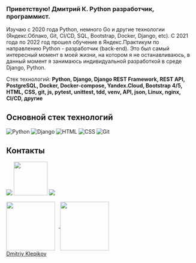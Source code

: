 ### Приветствую! Дмитрий К. Python разработчик, программист.
Изучаю с 2020 года Python, немного Go и другие технологии (Яндекс.Облако, Git, CI/CD, SQL, Bootstrap, Docker, Django, etc).
C 2021 года по 2022 год прошел обучение в Яндекс.Практикум по направлению Python - разработчик (back-end). Это был самый интересный момент в моей жизни,
на котором я не останавливаюсь, в данный момент я занимаюсь индивидуальной разработкой в среде Django, Python.


Стек технологий: 
**Python, Django, Django REST Framework, REST API, PostgreSQL, Docker, Docker-compose, Yandex.Cloud, Bootstrap 4/5, HTML, CSS, git, js, pytest, unittest, tdd, venv, API, json, Linux, nginx, CI/CD, другие**

## Основной стек технологий
![Python](/svg/python.svg)
![Django](/svg/django.svg)
![HTML](/svg/html-5.svg)
![CSS](/svg/css3.svg)
![Git](/svg/git.svg)


## Контакты
[<img src="./svg/telegram.svg">](https://t.me/Dmitriy_id)
[<img src="./svg/gmail.svg" width="90px" height="90px">](mailto:thebrootos@gmail.com)
[<img src="./svg/Linkedin.svg">](https://www.linkedin.com/in/dmitriy-klepikov/)


<div>
<a href="https://github-readme-stats.vercel.app/api?username=ecmek&hide=contribs&show_icons=true&theme=dark">
  <img  align="center" height="130" style="margin-right: 10px" src="https://github-readme-stats.vercel.app/api?username=themasterid&hide=contribs&show_icons=true&theme=dark" />
</a>
<a href="https://github-readme-stats.vercel.app/api/top-langs/?username=ecmek&layout=compact&theme=dark">
  <img align="center" height="130" src="https://github-readme-stats.vercel.app/api/top-langs/?username=themasterid&layout=compact&theme=dark" />
</a>
</div>

<div class="badge-base LI-profile-badge" data-locale="ru_RU" data-size="large" data-theme="dark" data-type="VERTICAL" data-vanity="dmitriy-klepikov-6b6617245" data-version="v1"><a class="badge-base__link LI-simple-link" href="https://kz.linkedin.com/in/dmitriy-klepikov-6b6617245?trk=profile-badge">Dmitriy Klepikov</a></div>

